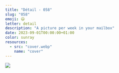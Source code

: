 ```yaml
---
title: "Détail - 058"
slug: "058"
emoji: 😃
letter: detail
description: "A picture per week in your mailbox"
date: 2023-09-01T00:00:00+01:00
color: sunray
resources:
  - src: "cover.webp"
    name: "cover"
---
```

![](cover)
